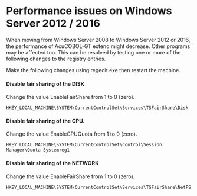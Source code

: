 # Performance issues on Windows Server 2012 / 2016

When moving from Windows Server 2008 to Windows Server 2012 or 2016, the performance of AcuCOBOL-GT extend might decrease. Other programs may be affected too. This can be resolved by testing one or more of the following changes to the registry entries.  

Make the following changes using regedit.exe then restart the machine.  
  
  
#### Disable fair sharing of the DISK  
Change the value EnableFairShare from 1 to 0 (zero). 
```
HKEY_LOCAL_MACHINE\SYSTEM\CurrentControlSet\Services\TSFairShare\Disk  
```
  
  
#### Disable fair sharing of the CPU.  
Change the value EnableCPUQuota from 1 to 0 (zero).  
```
HKEY_LOCAL_MACHINE\SYSTEM\CurrentControlSet\Control\Session Manager\Quota Systemreg1  
```
  
  
#### Disable fair sharing of the NETWORK  
Change the value EnableFairShare from 1 to 0 (zero).  
```
HKEY_LOCAL_MACHINE\SYSTEM\CurrentControlSet\Services\TSFairShare\NetFS  
```